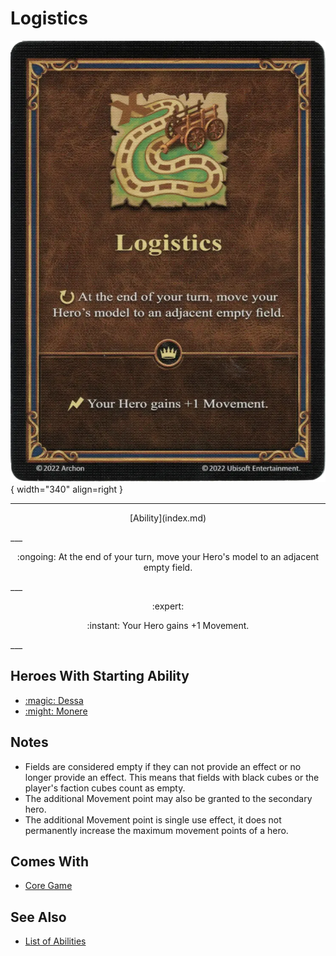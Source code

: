 # Logistics

![Logistics](../assets/abilities-logistics.webp){ width="340" align=right }

___
<p style="text-align: center;" markdown>[Ability](index.md)</p>
___
<p style="text-align: center;" markdown>:ongoing: At the end of your turn, move your Hero's model to an adjacent empty field.</p>
___
<p style="text-align: center;" markdown> :expert: </p>

<p style="text-align: center;" markdown>:instant: Your Hero gains +1 Movement.</p>
___


## Heroes With Starting Ability

- [:magic: Dessa](../heroes/dessa.md)
- [:might: Monere](../heroes/monere.md)


## Notes

- Fields are considered empty if they can not provide an effect or no longer provide an effect. This means that fields with black cubes or the player's faction cubes count as empty.
- The additional Movement point may also be granted to the secondary hero.
- The additional Movement point is single use effect, it does not permanently increase the maximum movement points of a hero.


## Comes With

- [Core Game](../content/core_game.md)


## See Also

- [List of Abilities](index.md)
